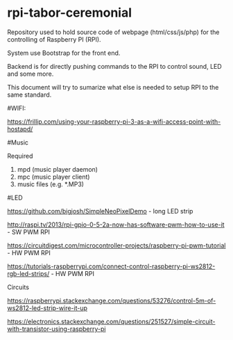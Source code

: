 # rpi-tabor-ceremonial
Repository used to hold source code of webpage (html/css/js/php) for the controlling of Raspberry PI (RPI).

System use Bootstrap for the front end.

Backend is for directly pushing commands to the RPI to control sound, LED and some more.


This document will try to sumarize what else is needed to setup RPI to the same standard.


#WIFI:

https://frillip.com/using-your-raspberry-pi-3-as-a-wifi-access-point-with-hostapd/


#Music

Required

1. mpd (music player daemon)
2. mpc (music player client)
3. music files (e.g. *.MP3)


#LED

https://github.com/bigjosh/SimpleNeoPixelDemo - long LED strip

http://raspi.tv/2013/rpi-gpio-0-5-2a-now-has-software-pwm-how-to-use-it - SW PWM RPI

https://circuitdigest.com/microcontroller-projects/raspberry-pi-pwm-tutorial - HW PWM RPI

https://tutorials-raspberrypi.com/connect-control-raspberry-pi-ws2812-rgb-led-strips/ - HW PWM RPI


Circuits

https://raspberrypi.stackexchange.com/questions/53276/control-5m-of-ws2812-led-strip-wire-it-up

https://electronics.stackexchange.com/questions/251527/simple-circuit-with-transistor-using-raspberry-pi

